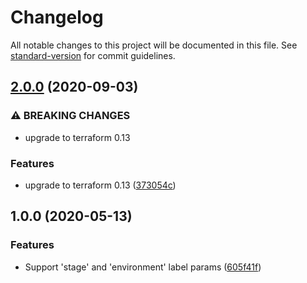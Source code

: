 # Changelog

All notable changes to this project will be documented in this file. See [standard-version](https://github.com/conventional-changelog/standard-version) for commit guidelines.

## [2.0.0](https://gitlab.com/guardianproject-ops/terraform-aws-iam-instance-role-policy-attachment/compare/1.0.0...2.0.0) (2020-09-03)


### ⚠ BREAKING CHANGES

* upgrade to terraform 0.13

### Features

* upgrade to terraform 0.13 ([373054c](https://gitlab.com/guardianproject-ops/terraform-aws-iam-instance-role-policy-attachment/commit/373054c001d0ef62dabf30c4d3a8cae0aa7d568d))

## 1.0.0 (2020-05-13)


### Features

* Support 'stage' and 'environment' label params ([605f41f](https://gitlab.com/guardianproject-ops/terraform-aws-iam-instance-role-policy-attachment/commit/605f41f391590374afb613ae744ab46451aabb90))
